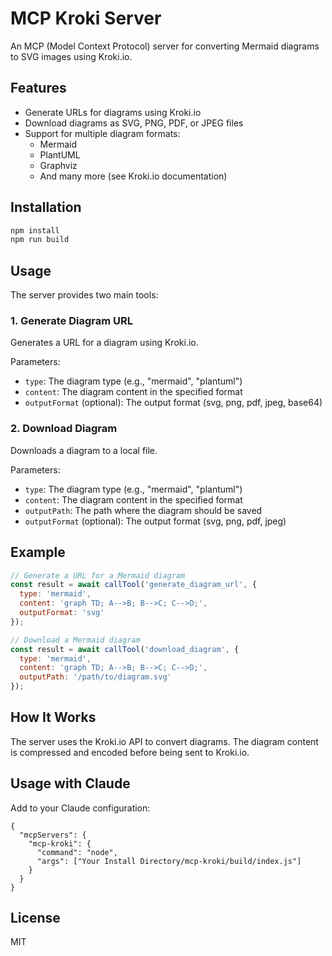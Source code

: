 # MCP Kroki Server

An MCP (Model Context Protocol) server for converting Mermaid diagrams to SVG images using Kroki.io.

## Features

- Generate URLs for diagrams using Kroki.io
- Download diagrams as SVG, PNG, PDF, or JPEG files
- Support for multiple diagram formats:
  - Mermaid
  - PlantUML
  - Graphviz
  - And many more (see Kroki.io documentation)

## Installation

```bash
npm install
npm run build
```

## Usage

The server provides two main tools:

### 1. Generate Diagram URL

Generates a URL for a diagram using Kroki.io.

Parameters:
- `type`: The diagram type (e.g., "mermaid", "plantuml")
- `content`: The diagram content in the specified format
- `outputFormat` (optional): The output format (svg, png, pdf, jpeg, base64)

### 2. Download Diagram

Downloads a diagram to a local file.

Parameters:
- `type`: The diagram type (e.g., "mermaid", "plantuml")
- `content`: The diagram content in the specified format
- `outputPath`: The path where the diagram should be saved
- `outputFormat` (optional): The output format (svg, png, pdf, jpeg)

## Example

```javascript
// Generate a URL for a Mermaid diagram
const result = await callTool('generate_diagram_url', {
  type: 'mermaid',
  content: 'graph TD; A-->B; B-->C; C-->D;',
  outputFormat: 'svg'
});

// Download a Mermaid diagram
const result = await callTool('download_diagram', {
  type: 'mermaid',
  content: 'graph TD; A-->B; B-->C; C-->D;',
  outputPath: '/path/to/diagram.svg'
});
```

## How It Works

The server uses the Kroki.io API to convert diagrams. The diagram content is compressed and encoded before being sent to Kroki.io.

## Usage with Claude

Add to your Claude configuration:
```
{
  "mcpServers": {
    "mcp-kroki": {
      "command": "node",
      "args": ["Your Install Directory/mcp-kroki/build/index.js"]
    }
  }
}
```

## License

MIT
